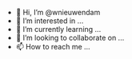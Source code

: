 - 👋 Hi, I’m @wnieuwendam
- 👀 I’m interested in ...
- 🌱 I’m currently learning ...
- 💞️ I’m looking to collaborate on ...
- 📫 How to reach me ...

<!---
wnieuwendam/wnieuwendam is a ✨ special ✨ repository because its `README.md` (this file) appears on your GitHub profile.
You can click the Preview link to take a look at your changes.
--->

